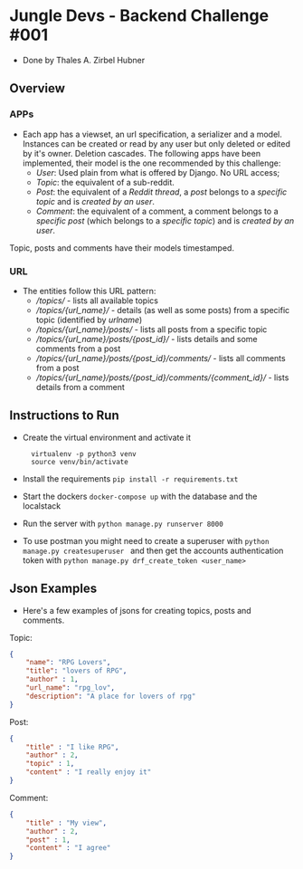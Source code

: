 # Jungle Devs - Backend Challenge #001

* Done by Thales A. Zirbel Hubner

## Overview

### APPs
- Each app has a viewset, an url specification, a serializer and a model. 
Instances can be created or read by any user but only deleted or edited by it's owner.
Deletion cascades.
The following apps have been implemented, their model is the one recommended by this challenge:
    * *User*: Used plain from what is offered by Django. No URL access;
    * *Topic*: the equivalent of a sub-reddit. 
    * *Post*: the equivalent of a *Reddit thread*, a *post* belongs to a *specific topic* and is *created by an user*.
    * *Comment*: the equivalent of a comment, a comment belongs to a *specific post* (which belongs to a *specific topic*) 
    and is *created by an user*.

 Topic, posts and comments have their models timestamped.
 
 ### URL
 
- The entities follow this URL pattern:
    - */topics/* - lists all available topics
    - */topics/{url_name}/* - details (as well as some posts) from a specific topic (identified by *urlname*)
    - */topics/{url_name}/posts/* - lists all posts from a specific topic
    - */topics/{url_name}/posts/{post_id}/* - lists details and some comments from a post
    - */topics/{url_name}/posts/{post_id}/comments/* - lists all comments from a post
    - */topics/{url_name}/posts/{post_id}/comments/{comment_id}/* - lists details from a comment


## Instructions to Run

- Create the virtual environment and activate it

        virtualenv -p python3 venv
        source venv/bin/activate
- Install the requirements `pip install -r requirements.txt`
- Start the dockers `docker-compose up` with the database and the localstack
- Run the server with `python manage.py runserver 8000`
- To use postman you might need to create a superuser with `python manage.py createsuperuser ` and then 
get the accounts authentication token with `python manage.py drf_create_token <user_name>`

## Json Examples
- Here's a few examples of jsons for creating topics, posts and comments.

Topic:
```json
{
    "name": "RPG Lovers",
    "title": "lovers of RPG",
    "author" : 1,
    "url_name": "rpg_lov",
    "description": "A place for lovers of rpg"
}
```

Post:
```json
{
    "title" : "I like RPG",
    "author" : 2,
    "topic" : 1,
    "content" : "I really enjoy it"
}
```

Comment:
```json
{
    "title" : "My view",
    "author" : 2,
    "post" : 1,
    "content" : "I agree"
}
```
